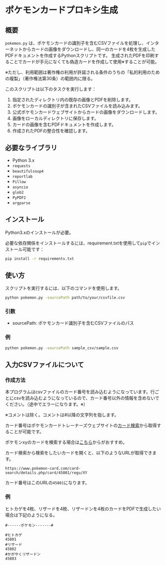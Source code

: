 # ポケモンカードプロキシ生成

## 概要

`pokemon.py` は、ポケモンカードの識別子を含むCSVファイルを処理し、インターネットからカードの画像をダウンロードし、同一のカードを4枚を生成したPDFドキュメントを作成するPythonスクリプトです。
生成されたPDFを印刷することでカードが手元になくても偽造カードを作成して使用※することが可能。

※ただし、利用範囲は著作権の利用が許諾される条件のうちの「私的利用のための複製」（著作権法第30条）の範囲内に限る。

このスクリプトは以下のタスクを実行します：

1. 指定されたディレクトリ内の既存の画像とPDFを削除します。
2. ポケモンカードの識別子が含まれたCSVファイルを読み込みます。
3. 公式ポケモンカードウェブサイトからカードの画像をダウンロードします。
4. 画像をローカルディレクトリに保存します。
5. カードの画像を含むPDFドキュメントを作成します。
6. 作成されたPDFの整合性を確認します。

## 必要なライブラリ

- Python 3.x
- `requests`
- `beautifulsoup4`
- `reportlab`
- `Pillow`
- `asyncio`
- `glob2`
- `PyPDF2`
- `argparse`

## インストール
Python3.xのインストールが必要。

必要な依存関係をインストールするには、requirement.txtを使用して`pip`でインストール可能です：

```sh
pip install -r requirements.txt
```

## 使い方
スクリプトを実行するには、以下のコマンドを使用します。
```sh
python pokemon.py -sourcePath path/to/your/csvfile.csv
```
### 引数
- sourcePath: ポケモンカード識別子を含むCSVファイルのパス

### 例
```sh
python pokemon.py -sourcePath sample_csv/sample.csv
```

## 入力CSVファイルについて
### 作成方法
本プログラムはcsvファイルのカード番号を読み込むようになっています。行ごとにcsvを読み込むようになっているので、カード番号以外の情報を含めないでください。（途中でエラーになります。※）

※コメントは除く。コメントは#以降の文字列を指します。

カード番号はポケモンカードトレーナーズウェブサイトの[カード検索](https://www.pokemon-card.com/card-search/)から取得することが可能です。

ポケモンxyのカードを検索する場合は[こちら](https://www.pokemon-card.com/rules/regulation/xy.html)からがおすすめ。

カード検索から検索をしたいカードを開くと、以下のようなURLが取得できます。
```
https://www.pokemon-card.com/card-search/details.php/card/45801/regu/XY
```
カード番号はこのURLの```45801```になります。

### 例
ヒトカゲを4枚、リザードを4枚、リザードンを4枚のカードをPDFで生成したい場合は下記のようになる。
``` csv
#------ポケモン-------#

#ヒトカゲ
45801 
#リザード
45802
#かがやくリザードン
45803
```
